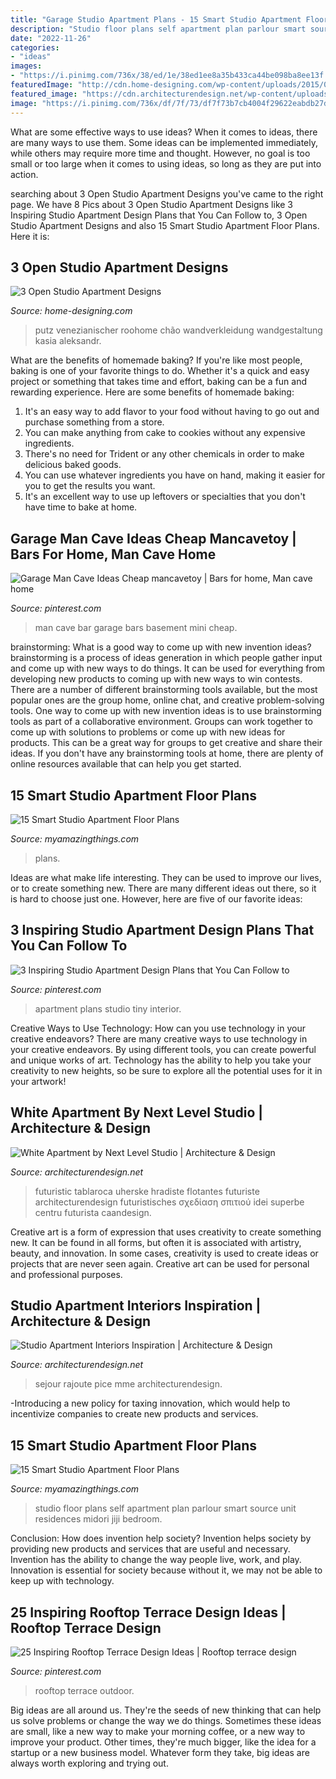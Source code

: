 ```yaml
---
title: "Garage Studio Apartment Plans - 15 Smart Studio Apartment Floor Plans"
description: "Studio floor plans self apartment plan parlour smart source unit residences midori jiji bedroom"
date: "2022-11-26"
categories:
- "ideas"
images:
- "https://i.pinimg.com/736x/38/ed/1e/38ed1ee8a35b433ca44be098ba8ee13f.jpg"
featuredImage: "http://cdn.home-designing.com/wp-content/uploads/2015/04/reclaimed-wood-bath-design.jpg"
featured_image: "https://cdn.architecturendesign.net/wp-content/uploads/2014/07/24-chic-studio-apartment.jpeg"
image: "https://i.pinimg.com/736x/df/7f/73/df7f73b7cb4004f29622eabdb27dec74.jpg"
---
```



What are some effective ways to use ideas?
When it comes to ideas, there are many ways to use them. Some ideas can be implemented immediately, while others may require more time and thought. However, no goal is too small or too large when it comes to using ideas, so long as they are put into action.

	

		
searching about 3 Open Studio Apartment Designs you've came to the right page. We have 8 Pics about 3 Open Studio Apartment Designs like 3 Inspiring Studio Apartment Design Plans that You Can Follow to, 3 Open Studio Apartment Designs and also 15 Smart Studio Apartment Floor Plans. Here it is:
		
    
## 3 Open Studio Apartment Designs

<img loading=lazy src="http://cdn.home-designing.com/wp-content/uploads/2015/04/reclaimed-wood-bath-design.jpg" onerror="this.onerror=null;this.src='https://tse2.mm.bing.net/th?id=OIP.W36kf7bSFq6if-G0uHVLvQHaJ3&amp;pid=15.1';" alt="3 Open Studio Apartment Designs">

_Source: home-designing.com_

>putz venezianischer roohome chão wandverkleidung wandgestaltung kasia aleksandr. 

	

What are the benefits of homemade baking?
If you're like most people, baking is one of your favorite things to do. Whether it's a quick and easy project or something that takes time and effort, baking can be a fun and rewarding experience. Here are some benefits of homemade baking: 
1) It's an easy way to add flavor to your food without having to go out and purchase something from a store. 
2) You can make anything from cake to cookies without any expensive ingredients. 
3) There's no need for Trident or any other chemicals in order to make delicious baked goods. 
4) You can use whatever ingredients you have on hand, making it easier for you to get the results you want. 
5) It's an excellent way to use up leftovers or specialties that you don't have time to bake at home.

    
## Garage Man Cave Ideas Cheap Mancavetoy | Bars For Home, Man Cave Home

<img loading=lazy src="https://i.pinimg.com/736x/38/ed/1e/38ed1ee8a35b433ca44be098ba8ee13f.jpg" onerror="this.onerror=null;this.src='https://tse3.mm.bing.net/th?id=OIP.nbDfQP9sP27zgDJSVXaN0wHaKA&amp;pid=15.1';" alt="Garage Man Cave Ideas Cheap mancavetoy | Bars for home, Man cave home">

_Source: pinterest.com_

>man cave bar garage bars basement mini cheap. 

	

brainstorming: What is a good way to come up with new invention ideas?
brainstorming is a process of ideas generation in which people gather input and come up with new ways to do things. It can be used for everything from developing new products to coming up with new ways to win contests. There are a number of different brainstorming tools available, but the most popular ones are the group home, online chat, and creative problem-solving tools. 
One way to come up with new invention ideas is to use brainstorming tools as part of a collaborative environment. Groups can work together to come up with solutions to problems or come up with new ideas for products. This can be a great way for groups to get creative and share their ideas. If you don't have any brainstorming tools at home, there are plenty of online resources available that can help you get started.

    
## 15 Smart Studio Apartment Floor Plans

<img loading=lazy src="https://myamazingthings.com/wp-content/uploads/2016/11/small-apartment-design-600x514.png" onerror="this.onerror=null;this.src='https://tse3.mm.bing.net/th?id=OIP.wZDrFHndql88_IeteZtvWgHaGW&amp;pid=15.1';" alt="15 Smart Studio Apartment Floor Plans">

_Source: myamazingthings.com_

>plans. 

	

Ideas are what make life interesting. They can be used to improve our lives, or to create something new. There are many different ideas out there, so it is hard to choose just one. However, here are five of our favorite ideas: 

    
## 3 Inspiring Studio Apartment Design Plans That You Can Follow To

<img loading=lazy src="https://i.pinimg.com/736x/df/7f/73/df7f73b7cb4004f29622eabdb27dec74.jpg" onerror="this.onerror=null;this.src='https://tse4.mm.bing.net/th?id=OIP.4Imww6O8Qm49Opvx-4zMrgAAAA&amp;pid=15.1';" alt="3 Inspiring Studio Apartment Design Plans that You Can Follow to">

_Source: pinterest.com_

>apartment plans studio tiny interior. 

	

Creative Ways to Use Technology: How can you use technology in your creative endeavors?
There are many creative ways to use technology in your creative endeavors. By using different tools, you can create powerful and unique works of art. Technology has the ability to help you take your creativity to new heights, so be sure to explore all the potential uses for it in your artwork!

    
## White Apartment By Next Level Studio | Architecture &amp; Design

<img loading=lazy src="https://cdn.architecturendesign.net/wp-content/uploads/2014/08/White-Apartment-04.jpg" onerror="this.onerror=null;this.src='https://tse4.mm.bing.net/th?id=OIP.e3UR2kpo8ECNXN1_eGtWJgHaE7&amp;pid=15.1';" alt="White Apartment by Next Level Studio | Architecture &amp; Design">

_Source: architecturendesign.net_

>futuristic tablaroca uherske hradiste flotantes futuriste architecturendesign futuristisches σχεδίαση σπιτιού idei superbe centru futurista caandesign. 

	

Creative art is a form of expression that uses creativity to create something new. It can be found in all forms, but often it is associated with artistry, beauty, and innovation. In some cases, creativity is used to create ideas or projects that are never seen again. Creative art can be used for personal and professional purposes.

    
## Studio Apartment Interiors Inspiration | Architecture &amp; Design

<img loading=lazy src="https://cdn.architecturendesign.net/wp-content/uploads/2014/07/24-chic-studio-apartment.jpeg" onerror="this.onerror=null;this.src='https://tse3.mm.bing.net/th?id=OIP.EJr3RAddEtcNUXuPubZitAHaEI&amp;pid=15.1';" alt="Studio Apartment Interiors Inspiration | Architecture &amp; Design">

_Source: architecturendesign.net_

>sejour rajoute pice mme architecturendesign. 

	

-Introducing a new policy for taxing innovation, which would help to incentivize companies to create new products and services.

    
## 15 Smart Studio Apartment Floor Plans

<img loading=lazy src="http://myamazingthings.com/wp-content/uploads/2016/11/floor-plan.jpg" onerror="this.onerror=null;this.src='https://tse3.mm.bing.net/th?id=OIP.6ra9k0oyzbqigprevW7YagHaHs&amp;pid=15.1';" alt="15 Smart Studio Apartment Floor Plans">

_Source: myamazingthings.com_

>studio floor plans self apartment plan parlour smart source unit residences midori jiji bedroom. 

	

Conclusion: How does invention help society?
Invention helps society by providing new products and services that are useful and necessary. Invention has the ability to change the way people live, work, and play. Innovation is essential for society because without it, we may not be able to keep up with technology.

    
## 25 Inspiring Rooftop Terrace Design Ideas | Rooftop Terrace Design

<img loading=lazy src="https://i.pinimg.com/736x/fa/ce/c8/facec8f356d1f36180374b4799cb37a2--veranda-ideas-rooftop-patio.jpg" onerror="this.onerror=null;this.src='https://tse3.mm.bing.net/th?id=OIP.UKI9TwYZQud1DGK8lWm-jAHaJ3&amp;pid=15.1';" alt="25 Inspiring Rooftop Terrace Design Ideas | Rooftop terrace design">

_Source: pinterest.com_

>rooftop terrace outdoor. 

	

Big ideas are all around us. They're the seeds of new thinking that can help us solve problems or change the way we do things. Sometimes these ideas are small, like a new way to make your morning coffee, or a new way to improve your product. Other times, they're much bigger, like the idea for a startup or a new business model. Whatever form they take, big ideas are always worth exploring and trying out.

